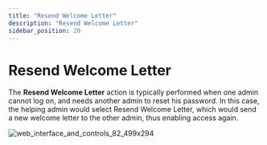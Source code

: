 ```yaml
---
title: "Resend Welcome Letter"
description: "Resend Welcome Letter"
sidebar_position: 20
---
```


# Resend Welcome Letter

The **Resend Welcome Letter** action is typically performed when one admin cannot log on, and needs
another admin to reset his password. In this case, the helping admin would select Resend Welcome
Letter, which would send a new welcome letter to the other admin, thus enabling access again.

![web_interface_and_controls_82_499x294](/images/endpointpolicymanager/cloud/interface/companydetails/companyadministrators/generalinfo/web_interface_and_controls_82_499x294.webp)
